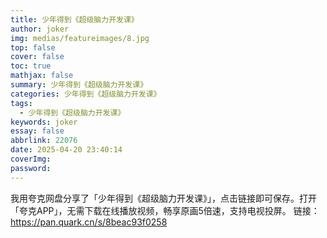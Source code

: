 ```yaml
---
title: 少年得到《超级脑力开发课》
author: joker
img: medias/featureimages/8.jpg
top: false
cover: false
toc: true
mathjax: false
summary: 少年得到《超级脑力开发课》
categories: 少年得到《超级脑力开发课》
tags:
  - 少年得到《超级脑力开发课》
keywords: joker
essay: false
abbrlink: 22076
date: 2025-04-20 23:40:14
coverImg:
password:
---
```


我用夸克网盘分享了「少年得到《超级脑力开发课》」，点击链接即可保存。打开「夸克APP」，无需下载在线播放视频，畅享原画5倍速，支持电视投屏。
链接：https://pan.quark.cn/s/8beac93f0258
